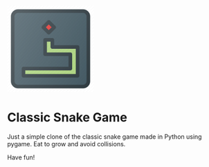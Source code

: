 <img src="icon.png" alt="Icon" height="200px"/>

# Classic Snake Game

Just a simple clone of the classic snake game made in Python using pygame. 
Eat to grow and avoid collisions.

Have fun!

